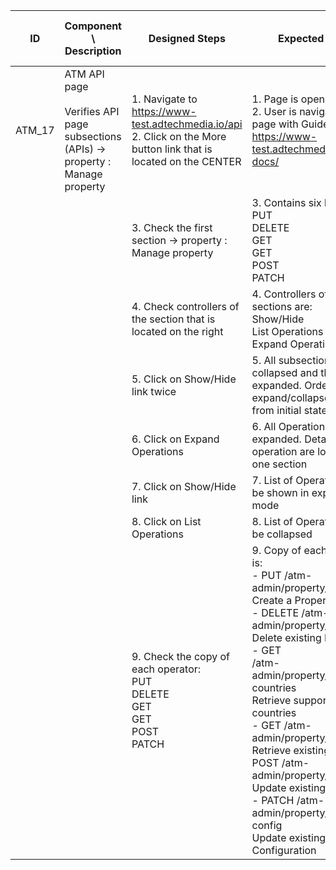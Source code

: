 | ID | Component \ <br> Description  | Designed Steps       |Expected Result     |	Created By \ <br> Last Updated |
| -- | -- | -- | -- | -- |
| ATM_17 | ATM API page <br> <br>  Verifies API page subsections (APIs) -> property : Manage property | 1. Navigate to https://www-test.adtechmedia.io/api <br> 2. Click on the More button link that is located on the CENTER | 1. Page is opened on API  <br> 2. User is navigated to the page with Guide <br> https://www-test.adtechmedia.io/api-docs/           | Veronica Macovei <br> 13.07.2017|
|       |       | 3. Check the first section -> property : Manage property |     3. Contains six lines: <br> PUT <br> DELETE <br> GET <br> GET <br> POST  <br> PATCH | Alexandr Urita \ <br> 15.06.2017  |  
|       |       | 4. Check controllers of the section that is located on the right |     4. Controllers of the sections are: <br> Show/Hide <br> List Operations <br> Expand Operations |    |  
|       |       | 5. Click on Show/Hide link twice |     5. All subsection should be collapsed and then expanded. Order of expand/collapse depends from initial state |    |  
|       |       | 6. Click on Expand Operations |     6. All Operations should be expanded. Details of each operation are located within one section |    |  
|       |       | 7. Click on Show/Hide link |     7. List of Operations should be shown in expandable mode |    |  
|       |       | 8. Click on List Operations |     8. List of Operations should be collapsed |    |  
|       |       | 9. Check the copy of each operator: <br> PUT <br> DELETE <br> GET <br> GET <br> POST <br> PATCH |     9. Copy of each Operator is: <br> - PUT /atm-admin/property/create <br> Create a Property <br> - DELETE /atm-admin/property/delete <br> Delete existing Property <br> - GET <br> /atm-admin/property/supported-countries <br> Retrieve supported countries <br> - GET /atm-admin/property/retrieve <br> Retrieve existing Property <br> POST /atm-admin/property/update <br> Update existing Property <br> - PATCH /atm-admin/property/update-config <br> Update existing Property Configuration |    |  

